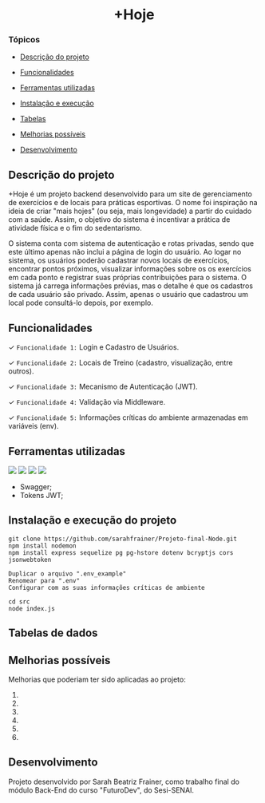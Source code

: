 <h1 align="center"> +Hoje </h1>

### Tópicos

- [Descrição do projeto](#descrição-do-projeto)

- [Funcionalidades](#funcionalidades)

- [Ferramentas utilizadas](#ferramentas-utilizadas)

- [Instalação e execução](#instalação-e-execução-do-projeto)

- [Tabelas](#tabelas-de-dados)

- [Melhorias possíveis](#melhorias-possíveis)

- [Desenvolvimento](#desenvolvimento)


## Descrição do projeto


+Hoje é um projeto backend desenvolvido para um site de gerenciamento de exercícios e de locais para práticas esportivas. O nome foi inspiração na ideia de criar "mais hojes" (ou seja, mais longevidade) a partir do cuidado com a saúde. Assim, o objetivo do sistema é incentivar a prática de atividade física e o fim do sedentarismo.

O sistema conta com sistema de autenticação e rotas privadas, sendo que este último apenas não inclui a página de login do usuário. Ao logar no sistema, os usuários poderão cadastrar novos locais de exercícios, encontrar pontos próximos, visualizar informações sobre os os exercícios em cada ponto e registrar suas próprias contribuições para o sistema. O sistema já carrega informações prévias, mas o detalhe é que os cadastros de cada usuário são privado. Assim, apenas o usuário que cadastrou um local pode consultá-lo depois, por exemplo.


## Funcionalidades

&#10003; `Funcionalidade 1:` Login e Cadastro de Usuários.

&#10003; `Funcionalidade 2:` Locais de Treino (cadastro, visualização, entre outros).

&#10003; `Funcionalidade 3:` Mecanismo de Autenticação (JWT).

&#10003; `Funcionalidade 4:` Validação via Middleware.

&#10003; `Funcionalidade 5:` Informações críticas do ambiente armazenadas em variáveis (env).


## Ferramentas utilizadas

<img src="https://img.shields.io/badge/API_Rest-005571?style=for-the-badge&logo=api&logoColor=white/">
<img src="https://img.shields.io/badge/Node.js-339933?style=for-the-badge&logo=node.js&logoColor=white"/>
<img src="https://img.shields.io/badge/Express.js-000000?style=for-the-badge&logo=express&logoColor=white"/>
<img src="https://img.shields.io/badge/PostgreSQL-4169E1?style=for-the-badge&logo=postgresql&logoColor=white">

* Swagger;
* Tokens JWT;


## Instalação e execução do projeto

```
git clone https://github.com/sarahfrainer/Projeto-final-Node.git
npm install nodemon
npm install express sequelize pg pg-hstore dotenv bcryptjs cors jsonwebtoken

```

```
Duplicar o arquivo ".env_example"
Renomear para ".env"
Configurar com as suas informações críticas de ambiente
```

```
cd src
node index.js
```


## Tabelas de dados


## Melhorias possíveis

Melhorias que poderiam ter sido aplicadas ao projeto:

1. 
2. 
3. 
4. 
5. 
6. 


## Desenvolvimento

Projeto desenvolvido por Sarah Beatriz Frainer, como trabalho final do módulo Back-End do curso "FuturoDev", do Sesi-SENAI.